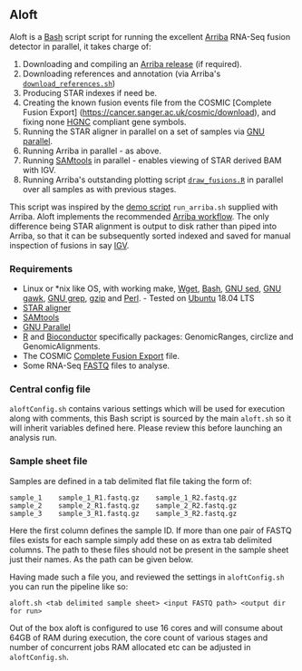 ## Aloft ##
Aloft is a [Bash](https://www.gnu.org/software/bash/) script script for running the excellent [Arriba](https://github.com/suhrig/arriba) RNA-Seq fusion detector in parallel, it takes charge of:

1. Downloading and compiling an [Arriba release](https://github.com/suhrig/arriba/releases) (if required).
2. Downloading references and annotation (via Arriba's [`download_references.sh`](https://github.com/suhrig/arriba/blob/master/download_references.sh))
3. Producing STAR indexes if need be.
4. Creating the known fusion events file from the COSMIC [Complete Fusion Export] (https://cancer.sanger.ac.uk/cosmic/download), and fixing none [HGNC](https://www.genenames.org/) compliant gene symbols.
5. Running the STAR aligner in parallel on a set of samples via [GNU parallel](https://www.gnu.org/software/parallel/).
6. Running Arriba in parallel - as above.
7. Running [SAMtools](http://www.htslib.org/) in parallel - enables viewing of STAR derived BAM with IGV.
8. Running Arriba's outstanding plotting script [`draw_fusions.R`](https://github.com/suhrig/arriba/blob/master/draw_fusions.R) in parallel over all samples as with previous stages.

This script was inspired by the [demo script](https://arriba.readthedocs.io/en/v1.1.0/workflow/#demo-script) `run_arriba.sh` supplied with Arriba. Aloft implements the recommended [Arriba workflow](https://arriba.readthedocs.io/en/v1.1.0/workflow/). The only difference being STAR alignment is output to disk rather than piped into Arriba, so that it can be subsequently sorted indexed and saved for manual inspection of fusions in say [IGV](http://software.broadinstitute.org/software/igv/).

### Requirements ###

* Linux or *nix like OS, with working make, [Wget](https://www.gnu.org/software/wget/), [Bash](https://www.gnu.org/software/bash/), [GNU sed](https://www.gnu.org/software/sed/), [GNU gawk](https://www.gnu.org/software/gawk/), [GNU grep](https://www.gnu.org/software/grep/), [gzip](https://www.gnu.org/software/gzip/) and [Perl](https://www.perl.org/). - Tested on [Ubuntu](https://www.ubuntu.com/) 18.04 LTS
* [STAR aligner](https://github.com/alexdobin/STAR)
* [SAMtools](http://www.htslib.org/)
* [GNU Parallel](https://www.gnu.org/software/parallel/)
* [R](https://www.r-project.org/) and [Bioconductor](https://www.bioconductor.org) specifically packages: GenomicRanges, circlize and GenomicAlignments.
* The COSMIC [Complete Fusion Export](https://cancer.sanger.ac.uk/cosmic/download) file.
* Some RNA-Seq [FASTQ](https://en.wikipedia.org/wiki/FASTQ_format) files to analyse.


### Central config file ###
`aloftConfig.sh` contains various settings which will be used for execution along with comments, this Bash script is sourced by the main `aloft.sh` so it will inherit variables defined here.  Please review this before launching an analysis run.

### Sample sheet file ###
Samples are defined in a tab delimited flat file taking the form of:

```
sample_1	sample_1_R1.fastq.gz	sample_1_R2.fastq.gz
sample_2	sample_2_R1.fastq.gz	sample_2_R2.fastq.gz
sample_3	sample_3_R1.fastq.gz	sample_3_R2.fastq.gz
```

Here the first column defines the sample ID.  If more than one pair of FASTQ files exists for each sample simply add these on as extra tab delimited columns.  The path to these files should not be present in the sample sheet just their names.  As the path can be given below.

Having made such a file you, and reviewed the settings in `aloftConfig.sh` you can run the pipeline like so:

```
aloft.sh <tab delimited sample sheet> <input FASTQ path> <output dir for run>
```

Out of the box aloft is configured to use 16 cores and will consume about 64GB of RAM during execution, the core count of various stages and number of concurrent jobs RAM allocated etc can be adjusted in `aloftConfig.sh`.
